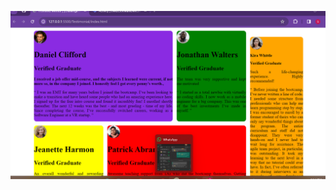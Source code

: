 ![alt text](https://github.com/Stanleynjoroge/Testimonial/blob/master/Screenshot%202024-01-12%20171541.png)
